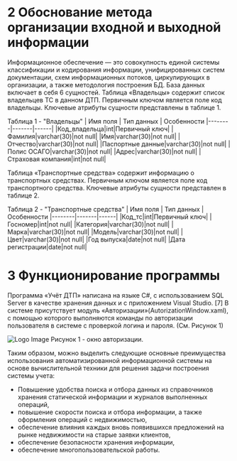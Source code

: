 # __2 Обоснование метода организации входной и выходной информации__ #


Информационное обеспечение — это совокупность единой системы
классификации и кодирования информации, унифицированных систем
документации, схем информационных потоков, циркулирующих в организации, а
также методология построения БД.
База данных включает в себя 6 сущностей.
Таблица «Владельцы» содержит список владельцев ТС в данном ДТП.
Первичным ключом является поле код владельцы. Ключевые атрибуты сущности
представлены в таблице 1.

Таблица 1 - "Владельцы"
| Имя поля | Тип данных | Особенности
|--------|-------|------|
|Код_владельца|int|Первичный ключ|
|Фамилия|varchar(30)|not null|
|Имя|varchar(30)|not null|
|Отчество|varchar(30)|not null|
|Паспортные данные|varchar(30)|not null|
|Полис ОСАГО|varchar(30)|not null|
|Адрес|varchar(30)|not null|
|Страховая компания|int|not null|

Таблица «Транспортные средства» содержит информацию о транспортных
средствах. Первичным ключом является поле код транспортного средства.
Ключевые атрибуты сущности представлен в таблице 2.

Таблица 2 - "Транспортные средства"
| Имя поля | Тип данных | Особенности
|--------|-------|------|
|Код_тс|int|Первичный ключ|
|Госномер|int|not null|
|Категория|varchar(30)|not null|
|Марка|varchar(30)|not null|
|Модель|varchar(30)|not null|
|Цвет|varchar(30)|not null|
|Год выпуска|date|not null|
|Дата регистрации|date|not null|

# 3 Функционирование программы #


Программа «Учёт ДТП» написана на языке C#, c использованием SQL Server
в качестве хранения данных и с приложением Visual Studio. [7]
В системе присутствует модуль «Авторизации»(AutorizationWindow.xaml), с
помощью которого выполняются команды по авторизации пользователя в системе с
проверкой логина и пароля. (См. Рисунок 1)

![Logo Image](https://www.joomfox.org/images/blog/review/3838/01.png "Окно авторизации")
Рисунок 1 - окно авторизации.

Таким образом, можно выделить следующие основные преимущества
использования автоматизированной информационной системы на основе
вычислительной техники для решения задачи построения системы учета:
+ Повышение удобства поиска и отбора данных из справочников хранения
статической информации и журналов выполненных операций,
+ повышение скорости поиска и отбора информации, а также оформления
операций с недвижимостью,
+ обеспечение влияния каждых вновь появившихся предложений на рынке
недвижимости на старые заявки клиентов,
+ обеспечение безопасности хранения информации,
+ обеспечение многопользовательской работы.
